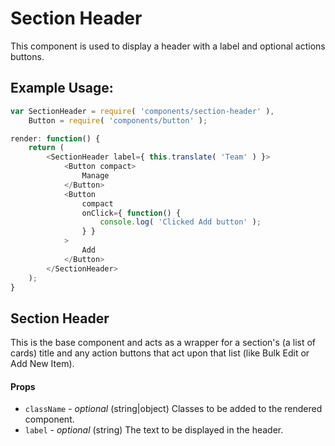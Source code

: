 Section Header
=========

This component is used to display a header with a label
and optional actions buttons.

## Example Usage:

```js
var SectionHeader = require( 'components/section-header' ),
	Button = require( 'components/button' );

render: function() {
	return (
		<SectionHeader label={ this.translate( 'Team' ) }>
			<Button compact>
				Manage
			</Button>
			<Button
				compact
				onClick={ function() {
					console.log( 'Clicked Add button' );
				} }
			>
				Add
			</Button>
		</SectionHeader>
	);
}
```
## Section Header
This is the base component and acts as a wrapper for a section's (a list of cards) title and any action buttons that act upon that list (like Bulk Edit or Add New Item).

#### Props
- `className` - *optional* (string|object) Classes to be added to the rendered component.
- `label` - *optional* (string) The text to be displayed in the header.
